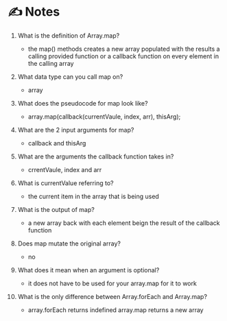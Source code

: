 # ✍️ Notes


1. What is the definition of Array.map?
    * the map() methods creates a new array populated with the results a calling provided function or a callback function on every element in the calling array

2. What data type can you call map on?
    * array

3. What does the pseudocode for map look like?
    * array.map(callback(currentVaule, index, arr), thisArg);

4. What are the 2 input arguments for map?
    * callback and thisArg

5. What are the arguments the callback function takes in?
    * crrentVaule, index and arr

6. What is currentValue referring to?
    * the current  item in the array that is being used 

7. What is the output of map?
    * a new array back with each element beign the result of the callback function

8. Does map mutate the original array?
    * no

9. What does it mean when an argument is optional?
    * it does not have to be used for your array.map for it to work 

10. What is the only difference between Array.forEach and Array.map?
    * array.forEach returns indefined array.map returns a new array

